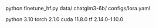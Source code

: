 python finetune_hf.py  data/  chatglm3-6b/  configs/lora.yaml


python 3.10
torch 2.1.0
cuda 11.8.0
tf 2.14.0-1.10.0
